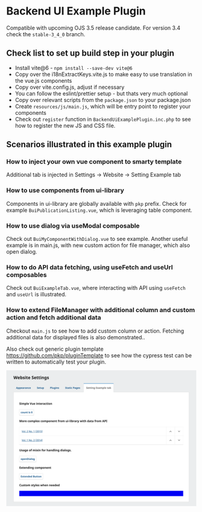 # Backend UI Example Plugin

Compatible with upcoming OJS 3.5 release candidate. For version 3.4 check the `stable-3_4_0` branch.

## Check list to set up build step in your plugin

- Install vite@6 - `npm install --save-dev vite@6`
- Copy over the i18nExtractKeys.vite.js to make easy to use translation in the vue.js components
- Copy over vite.config.js, adjust if necessary
- You can follow the eslint/prettier setup - but thats very much optional
- Copy over relevant scripts from the `package.json` to your package.json
- Create `resources/js/main.js`, which will be entry point to register your components
- Check out `register` function in `BackendUiExamplePlugin.inc.php` to see how to register the new JS and CSS file.

## Scenarios illustrated in this example plugin

### How to inject your own vue component to smarty template

Additional tab is injected in Settings -> Website -> Setting Example tab

### How to use components from ui-library

Components in ui-library are globally available with `pkp` prefix. Check for example `BuiPublicationListing.vue`, which is leveraging table component.

### How to use dialog via useModal composable

Check out `BuiMyComponentWithDialog.vue` to see example. Another useful example is in main.js, with new custom action for file manager, which also open dialog.

### How to do API data fetching, using useFetch and useUrl composables

Check out `BuiExampleTab.vue`, where interacting with API using `useFetch` and `useUrl` is illustrated.

### How to extend FileManager with additional column and custom action and fetch additional data

Checkout `main.js` to see how to add custom column or action. Fetching additional data for displayed files is also demonstrated..

Also check out generic plugin template https://github.com/pkp/pluginTemplate to see how the cypress test can be written to automatically test your plugin.

![image illustrating plugin example ui](docs/plugin_ui.png)
